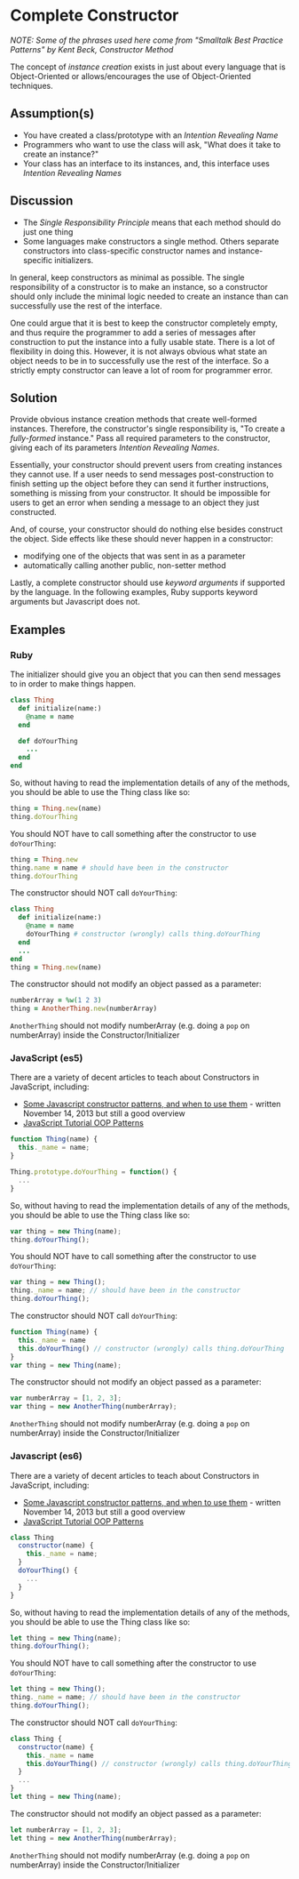 # Complete Constructor

_NOTE: Some of the phrases used here come from "Smalltalk Best Practice Patterns" by Kent Beck, *Constructor Method*_

The concept of _instance creation_ exists in just about every language that is Object-Oriented or allows/encourages the use of Object-Oriented techniques.

## Assumption(s)

* You have created a class/prototype with an _Intention Revealing Name_
* Programmers who want to use the class will ask, "What does it take to create an instance?"
* Your class has an interface to its instances, and, this interface uses _Intention Revealing Names_

## Discussion

* The _Single Responsibility Principle_ means that each method should do just one thing
* Some languages make constructors a single method. Others separate constructors into class-specific constructor names and instance-specific initializers.

In general, keep constructors as minimal as possible. The single responsibility of a constructor is to make an instance, so a constructor should only include the minimal logic needed to create an instance than can successfully use the rest of the interface.

One could argue that it is best to keep the constructor completely empty, and thus require the programmer to add a series of messages after construction to put the instance into a fully usable state. There is a lot of flexibility in doing this. However, it is not always obvious what state an object needs to be in to successfully use the rest of the interface. So a strictly empty constructor can leave a lot of room for programmer error.

## Solution

Provide obvious instance creation methods that create well-formed instances. Therefore, the constructor's single responsibility is, "To create a _fully-formed_ instance."
Pass all required parameters to the constructor, giving each of its parameters _Intention Revealing Names_.

Essentially, your constructor should prevent users from creating instances they cannot use. If a user needs to send messages post-construction to finish setting up the object before they can send it further instructions, something is missing from your constructor. It should be impossible for users to get an error when sending a message to an object they just constructed.

And, of course, your constructor should do nothing else besides construct the object. Side effects like these should never happen in a constructor:
* modifying one of the objects that was sent in as a parameter
* automatically calling another public, non-setter method

Lastly, a complete constructor should use _keyword arguments_ if supported by the language. In the following examples, Ruby supports keyword arguments but Javascript does not.

## Examples

### Ruby

The initializer should give you an object that you can then send messages to in order to make things happen.

```ruby
class Thing
  def initialize(name:)
    @name = name
  end

  def doYourThing
    ...
  end
end
```

So, without having to read the implementation details of any of the methods, you should be able to use the Thing class like so:
```ruby
thing = Thing.new(name)
thing.doYourThing
```

You should NOT have to call something after the constructor to use ```doYourThing```:
```ruby
thing = Thing.new
thing.name = name # should have been in the constructor
thing.doYourThing
```

The constructor should NOT call ```doYourThing```:
```ruby
class Thing
  def initialize(name:)
    @name = name
    doYourThing # constructor (wrongly) calls thing.doYourThing
  end
  ...
end
thing = Thing.new(name)
```

The constructor should not modify an object passed as a parameter:
```ruby
numberArray = %w(1 2 3)
thing = AnotherThing.new(numberArray)
```
`AnotherThing` should not modify numberArray (e.g. doing a `pop` on numberArray) inside the Constructor/Initializer

### JavaScript (es5)

There are a variety of decent articles to teach about Constructors in JavaScript, including:
* [Some Javascript constructor patterns, and when to use them](http://www.samselikoff.com/blog/some-Javascript-constructor-patterns/) - written November 14, 2013 but still a good overview
* [JavaScript Tutorial OOP Patterns](http://javascript.info/tutorial/oop)

```js
function Thing(name) {
  this._name = name;
}

Thing.prototype.doYourThing = function() {
  ...
}
```
So, without having to read the implementation details of any of the methods, you should be able to use the Thing class like so:
```js
var thing = new Thing(name);
thing.doYourThing();
```

You should NOT have to call something after the constructor to use ```doYourThing```:
```js
var thing = new Thing();
thing._name = name; // should have been in the constructor
thing.doYourThing();
```

The constructor should NOT call ```doYourThing```:
```js
function Thing(name) {
  this._name = name
  this.doYourThing() // constructor (wrongly) calls thing.doYourThing
}
var thing = new Thing(name);
```

The constructor should not modify an object passed as a parameter:
```js
var numberArray = [1, 2, 3];
var thing = new AnotherThing(numberArray);
```
`AnotherThing` should not modify numberArray (e.g. doing a `pop` on numberArray) inside the Constructor/Initializer

### Javascript (es6)

There are a variety of decent articles to teach about Constructors in JavaScript, including:
* [Some Javascript constructor patterns, and when to use them](http://www.samselikoff.com/blog/some-Javascript-constructor-patterns/) - written November 14, 2013 but still a good overview
* [JavaScript Tutorial OOP Patterns](http://javascript.info/tutorial/oop)

```js
class Thing
  constructor(name) {
    this._name = name;
  }
  doYourThing() {
    ...
  }
}
```
So, without having to read the implementation details of any of the methods, you should be able to use the Thing class like so:
```js
let thing = new Thing(name);
thing.doYourThing();
```

You should NOT have to call something after the constructor to use ```doYourThing```:
```js
let thing = new Thing();
thing._name = name; // should have been in the constructor
thing.doYourThing();
```

The constructor should NOT call ```doYourThing```:
```js
class Thing {
  constructor(name) {
    this._name = name
    this.doYourThing() // constructor (wrongly) calls thing.doYourThing
  }
  ...
}
let thing = new Thing(name);
```

The constructor should not modify an object passed as a parameter:
```js
let numberArray = [1, 2, 3];
let thing = new AnotherThing(numberArray);
```
`AnotherThing` should not modify numberArray (e.g. doing a `pop` on numberArray) inside the Constructor/Initializer
